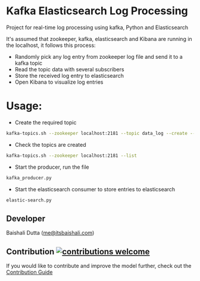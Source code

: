 # Kafka Elasticsearch Log Processing

Project for real-time log processing using kafka, Python and Elasticsearch

It's assumed that zookeeper, kafka, elasticsearch and Kibana are running in the localhost, it follows this process:

- Randomly pick any log entry from zookeeper log file and send it to a kafka topic
- Read the topic data with several subscribers
- Store the received log entry to elasticsearch
- Open Kibana to visualize log entries

# Usage:

* Create the required topic

```bash
kafka-topics.sh --zookeeper localhost:2181 --topic data_log --create --partitions 3 --replication-factor 1
```

* Check the topics are created

```bash
kafka-topics.sh --zookeeper localhost:2181 --list
```

* Start the producer, run the file

```bash
kafka_producer.py
```

* Start the elasticsearch consumer to store entries to elasticsearch

```bash
elastic-search.py
```

## Developer

Baishali Dutta (<a href='mailto:me@itsbaishali.com'>me@itsbaishali.com</a>)

## Contribution [![contributions welcome](https://img.shields.io/badge/contributions-welcome-brightgreen.svg?style=flat)](https://github.com/baishalidutta/kafka-elasticsearch/issues)

If you would like to contribute and improve the model further, check out the [Contribution Guide](https://github.com/baishalidutta/kafka-elasticsearch/blob/main/CONTRIBUTING.md)